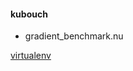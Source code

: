 
#### kubouch

* gradient_benchmark.nu

[virtualenv](https://github.com/pypa/virtualenv/tree/main/src/virtualenv/activation/nushell)

